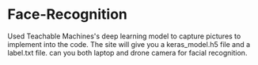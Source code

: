 # Face-Recognition

Used Teachable Machines's deep learning model to capture pictures to implement into the code. The site will give you a keras_model.h5 file and a label.txt file.
can you both laptop and drone camera for facial recognition.
